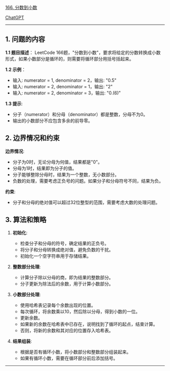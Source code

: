 [166. 分数到小数](https://leetcode.cn/problems/fraction-to-recurring-decimal)

[ChatGPT](https://chat.openai.com/share/99aeed89-1cff-405a-aad4-b28e092b51fd)

---

## 1. 问题的内容
**1.1 题目描述**：
LeetCode 166题，"分数到小数"，要求将给定的分数转换成小数形式，如果小数部分是循环的，则需要将循环部分用括号括起来。

**1.2 示例**：
- 输入: numerator = 1, denominator = 2，输出: "0.5"
- 输入: numerator = 2, denominator = 1，输出: "2"
- 输入: numerator = 2, denominator = 3，输出: "0.(6)"

**1.3 提示**:
- 分子（numerator）和分母（denominator）都是整数，分母不为0。
- 输出的小数部分不应包含多余的前导零。

## 2. 边界情况和约束
**边界情况**:
- 分子为0时，无论分母为何值，结果都是"0"。
- 分母为1时，结果即为分子的值。
- 分子能够整除分母时，结果为一个整数，无小数部分。
- 负数的处理，需要考虑正负号的问题。如果分子和分母符号不同，结果为负。

**约束**:
- 分子和分母的绝对值可以超过32位整型的范围，需要考虑大数的处理问题。

## 3. 算法和策略
1. **初始化**:
   - 检查分子和分母的符号，确定结果的正负号。
   - 将分子和分母转换成绝对值，避免负数的干扰。
   - 初始化一个空字符串用于存储结果。

2. **整数部分处理**:
   - 计算分子除以分母的商，即为结果的整数部分。
   - 分子更新为除法后的余数，用于计算小数部分。

3. **小数部分处理**:
   - 使用哈希表记录每个余数出现的位置。
   - 每次循环，将余数乘以10，然后除以分母，得到小数的一位。
   - 更新余数。
   - 如果新的余数在哈希表中已存在，说明找到了循环的起点，结束计算。
   - 否则，将新的余数和其对应的位置存入哈希表。

4. **结果组装**:
   - 根据是否有循环小数，将小数部分和整数部分组装起来。
   - 如果有循环小数，需要在循环部分前后添加括号。

---